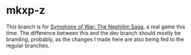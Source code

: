 # mkxp-z

This branch is for [Symphony of War: The Nephilim Saga](https://store.steampowered.com/app/1488200/Symphony_of_War_The_Nephilim_Saga/), a real game this time. The difference between this and the dev branch should mostly be branding, probably, as the changes I made here are also being fed to the regular branches.